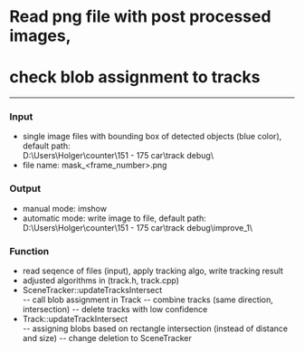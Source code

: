 # Read png file with post processed images,
# check blob assignment to tracks
-----------------------
### Input  
- single image files with bounding box of detected objects (blue color), default path:  
D:\\Users\\Holger\\counter\\151 - 175 car\\track debug\\
- file name: mask_<frame_number>.png

### Output
- manual mode: imshow
- automatic mode: write image to file, default path:  
D:\\Users\\Holger\\counter\\151 - 175 car\\track debug\\improve_1\\

### Function
- read seqence of files (input), apply tracking algo, write tracking result
- adjusted algorithms in (track.h, track.cpp)
- SceneTracker::updateTracksIntersect  
-- call blob assignment in Track
-- combine tracks (same direction, intersection)
-- delete tracks with low confidence
- Track::updateTrackIntersect  
-- assigning blobs based on rectangle intersection (instead of distance and size)
-- change deletion to SceneTracker

